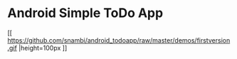 Android Simple ToDo App
========================


[[ https://github.com/snambi/android_todoapp/raw/master/demos/firstversion.gif |height=100px ]]
